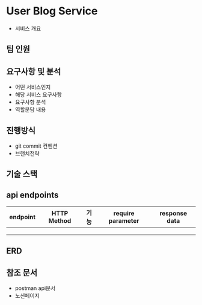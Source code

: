 # User Blog Service

- 서비스 개요

## 팀 인원

## 요구사항 및 분석
- 어떤 서비스인지
- 해당 서비스 요구사항
- 요구사항 분석
- 역할분담 내용

## 진행방식

- git commit 컨벤션
- 브랜치전략

## 기술 스택


## api endpoints

| endpoint | HTTP Method | 기능 | require parameter | response data |
|----------|-------------|------|-------------------|---------------|
|          |             |      |                   |               |
|          |             |      |                   |               |
|          |             |      |                   |               |



## ERD


## 참조 문서

- postman api문서
- 노션페이지
